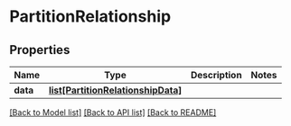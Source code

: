 # PartitionRelationship

## Properties
Name | Type | Description | Notes
------------ | ------------- | ------------- | -------------
**data** | [**list[PartitionRelationshipData]**](PartitionRelationshipData.md) |  | 

[[Back to Model list]](../README.md#documentation-for-models) [[Back to API list]](../README.md#documentation-for-api-endpoints) [[Back to README]](../README.md)

